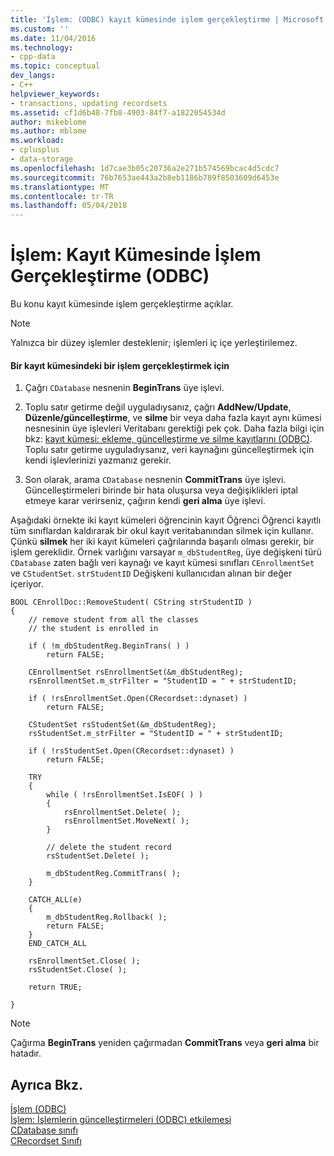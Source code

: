 ```yaml
---
title: 'İşlem: (ODBC) kayıt kümesinde işlem gerçekleştirme | Microsoft Docs'
ms.custom: ''
ms.date: 11/04/2016
ms.technology:
- cpp-data
ms.topic: conceptual
dev_langs:
- C++
helpviewer_keywords:
- transactions, updating recordsets
ms.assetid: cf1d6b48-7fb8-4903-84f7-a1822054534d
author: mikeblome
ms.author: mblome
ms.workload:
- cplusplus
- data-storage
ms.openlocfilehash: 1d7cae3b05c20736a2e271b574569bcac4d5cdc7
ms.sourcegitcommit: 76b7653ae443a2b8eb1186b789f8503609d6453e
ms.translationtype: MT
ms.contentlocale: tr-TR
ms.lasthandoff: 05/04/2018
---
```

# <a name="transaction-performing-a-transaction-in-a-recordset-odbc"></a>İşlem: Kayıt Kümesinde İşlem Gerçekleştirme (ODBC)
Bu konu kayıt kümesinde işlem gerçekleştirme açıklar.  
  
> [!NOTE]
>  Yalnızca bir düzey işlemler desteklenir; işlemleri iç içe yerleştirilemez.  
  
#### <a name="to-perform-a-transaction-in-a-recordset"></a>Bir kayıt kümesindeki bir işlem gerçekleştirmek için  
  
1.  Çağrı `CDatabase` nesnenin **BeginTrans** üye işlevi.  
  
2.  Toplu satır getirme değil uyguladıysanız, çağrı **AddNew/Update**, **Düzenle/güncelleştirme**, ve **silme** bir veya daha fazla kayıt aynı kümesi nesnesinin üye işlevleri Veritabanı gerektiği pek çok. Daha fazla bilgi için bkz: [kayıt kümesi: ekleme, güncelleştirme ve silme kayıtlarını (ODBC)](../../data/odbc/recordset-adding-updating-and-deleting-records-odbc.md). Toplu satır getirme uyguladıysanız, veri kaynağını güncelleştirmek için kendi işlevlerinizi yazmanız gerekir.  
  
3.  Son olarak, arama `CDatabase` nesnenin **CommitTrans** üye işlevi. Güncelleştirmeleri birinde bir hata oluşursa veya değişiklikleri iptal etmeye karar verirseniz, çağırın kendi **geri alma** üye işlevi.  
  
 Aşağıdaki örnekte iki kayıt kümeleri öğrencinin kayıt Öğrenci Öğrenci kayıtlı tüm sınıflardan kaldırarak bir okul kayıt veritabanından silmek için kullanır. Çünkü **silmek** her iki kayıt kümeleri çağrılarında başarılı olması gerekir, bir işlem gereklidir. Örnek varlığını varsayar `m_dbStudentReg`, üye değişkeni türü `CDatabase` zaten bağlı veri kaynağı ve kayıt kümesi sınıfları `CEnrollmentSet` ve `CStudentSet`. `strStudentID` Değişkeni kullanıcıdan alınan bir değer içeriyor.  
  
```  
BOOL CEnrollDoc::RemoveStudent( CString strStudentID )  
{  
    // remove student from all the classes  
    // the student is enrolled in  
  
    if ( !m_dbStudentReg.BeginTrans( ) )  
        return FALSE;  
  
    CEnrollmentSet rsEnrollmentSet(&m_dbStudentReg);  
    rsEnrollmentSet.m_strFilter = "StudentID = " + strStudentID;  
  
    if ( !rsEnrollmentSet.Open(CRecordset::dynaset) )  
        return FALSE;  
  
    CStudentSet rsStudentSet(&m_dbStudentReg);  
    rsStudentSet.m_strFilter = "StudentID = " + strStudentID;  
  
    if ( !rsStudentSet.Open(CRecordset::dynaset) )  
        return FALSE;  
  
    TRY  
    {  
        while ( !rsEnrollmentSet.IsEOF( ) )  
        {  
            rsEnrollmentSet.Delete( );  
            rsEnrollmentSet.MoveNext( );  
        }  
  
        // delete the student record  
        rsStudentSet.Delete( );  
  
        m_dbStudentReg.CommitTrans( );  
    }  
  
    CATCH_ALL(e)  
    {  
        m_dbStudentReg.Rollback( );  
        return FALSE;  
    }  
    END_CATCH_ALL  
  
    rsEnrollmentSet.Close( );  
    rsStudentSet.Close( );  
  
    return TRUE;  
  
}  
```  
  
> [!NOTE]
>  Çağırma **BeginTrans** yeniden çağırmadan **CommitTrans** veya **geri alma** bir hatadır.  
  
## <a name="see-also"></a>Ayrıca Bkz.  
 [İşlem (ODBC)](../../data/odbc/transaction-odbc.md)   
 [İşlem: İşlemlerin güncelleştirmeleri (ODBC) etkilemesi](../../data/odbc/transaction-how-transactions-affect-updates-odbc.md)   
 [CDatabase sınıfı](../../mfc/reference/cdatabase-class.md)   
 [CRecordset Sınıfı](../../mfc/reference/crecordset-class.md)